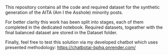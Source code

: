 This repository contains all the code and required dataset for the synthetic generation of the AITA (Am I the Asshole) minority posts. 

For better clarity this work has been split into stages, each of them completed in the dedicated notebook. Required datasets, togeather with the final balanced dataset are stored in the Dataset folder. 

Finally, feel free to test this solution via my developed chatbot which uses presented methodology: https://chatbotai-bphq.onrender.com/
